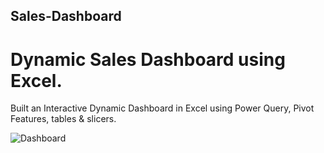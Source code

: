 ## Sales-Dashboard
# Dynamic Sales Dashboard using Excel.

Built an Interactive Dynamic Dashboard in Excel
using Power Query, Pivot Features, tables & slicers.


![Dashboard](https://user-images.githubusercontent.com/92363746/188895097-63ff9f12-1635-4662-a28d-5447cd3011be.jpg)
